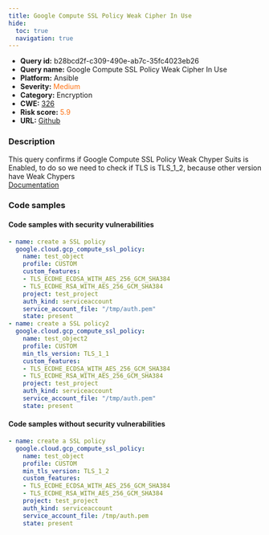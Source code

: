 ```yaml
---
title: Google Compute SSL Policy Weak Cipher In Use
hide:
  toc: true
  navigation: true
---
```


<style>
  .highlight .hll {
    background-color: #ff171742;
  }
  .md-content {
    max-width: 1100px;
    margin: 0 auto;
  }
</style>

-   **Query id:** b28bcd2f-c309-490e-ab7c-35fc4023eb26
-   **Query name:** Google Compute SSL Policy Weak Cipher In Use
-   **Platform:** Ansible
-   **Severity:** <span style="color:#ff7213">Medium</span>
-   **Category:** Encryption
-   **CWE:** <a href="https://cwe.mitre.org/data/definitions/326.html" onclick="newWindowOpenerSafe(event, 'https://cwe.mitre.org/data/definitions/326.html')">326</a>
-   **Risk score:** <span style="color:#ff7213">5.9</span>
-   **URL:** [Github](https://github.com/Checkmarx/kics/tree/master/assets/queries/ansible/gcp/google_compute_ssl_policy_weak_cipher_in_use)

### Description
This query confirms if Google Compute SSL Policy Weak Chyper Suits is Enabled, to do so we need to check if TLS is TLS_1_2, because other version have Weak Chypers<br>
[Documentation](https://docs.ansible.com/ansible/latest/collections/google/cloud/gcp_compute_ssl_policy_module.html)

### Code samples
#### Code samples with security vulnerabilities
```yaml title="Positive test num. 1 - yaml file" hl_lines="16 2"
- name: create a SSL policy
  google.cloud.gcp_compute_ssl_policy:
    name: test_object
    profile: CUSTOM
    custom_features:
    - TLS_ECDHE_ECDSA_WITH_AES_256_GCM_SHA384
    - TLS_ECDHE_RSA_WITH_AES_256_GCM_SHA384
    project: test_project
    auth_kind: serviceaccount
    service_account_file: "/tmp/auth.pem"
    state: present
- name: create a SSL policy2
  google.cloud.gcp_compute_ssl_policy:
    name: test_object2
    profile: CUSTOM
    min_tls_version: TLS_1_1
    custom_features:
    - TLS_ECDHE_ECDSA_WITH_AES_256_GCM_SHA384
    - TLS_ECDHE_RSA_WITH_AES_256_GCM_SHA384
    project: test_project
    auth_kind: serviceaccount
    service_account_file: "/tmp/auth.pem"
    state: present

```


#### Code samples without security vulnerabilities
```yaml title="Negative test num. 1 - yaml file"
- name: create a SSL policy
  google.cloud.gcp_compute_ssl_policy:
    name: test_object
    profile: CUSTOM
    min_tls_version: TLS_1_2
    custom_features:
    - TLS_ECDHE_ECDSA_WITH_AES_256_GCM_SHA384
    - TLS_ECDHE_RSA_WITH_AES_256_GCM_SHA384
    project: test_project
    auth_kind: serviceaccount
    service_account_file: /tmp/auth.pem
    state: present

```

